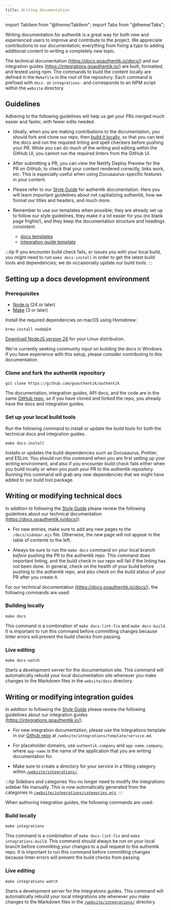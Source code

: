 ```yaml
---
title: Writing documentation
---
```


import TabItem from "@theme/TabItem";
import Tabs from "@theme/Tabs";

Writing documentation for authentik is a great way for both new and experienced users to improve and contribute to the project. We appreciate contributions to our documentation; everything from fixing a typo to adding additional content to writing a completely new topic.

The technical documentation (https://docs.goauthentik.io/docs/) and our integration guides (https://integrations.goauthentik.io/) are built, formatted, and tested using npm. The commands to build the content locally are defined in the `Makefile` in the root of the repository. Each command is prefixed with `docs-` or `integrations-` and corresponds to an NPM script within the `website` directory.

## Guidelines

Adhering to the following guidelines will help us get your PRs merged much easier and faster, with fewer edits needed.

- Ideally, when you are making contributions to the documentation, you should fork and clone our repo, then [build it locally](#set-up-your-local-build-tools), so that you can test the docs and run the required linting and spell checkers before pushing your PR. While you can do much of the writing and editing within the GitHub UI, you cannot run the required linters from the GitHub UI.

- After submitting a PR, you can view the Netlify Deploy Preview for the PR on GitHub, to check that your content rendered correctly, links work, etc. This is especially useful when using Docusaurus-specific features in your content.

- Please refer to our [Style Guide](./style-guide.mdx) for authentik documentation. Here you will learn important guidelines about not capitalizing authentik, how we format our titles and headers, and much more.

- Remember to use our templates when possible; they are already set up to follow our style guidelines, they make it a lot easier for you (no blank page frights!), and they keep the documentation structure and headings consistent.
    - [docs templates](./templates/index.md)
    - [integration guide template](https://integrations.goauthentik.io/applications#add-a-new-application)

:::tip
If you encounter build check fails, or issues you with your local build, you might need to run `make docs-install` in order to get the latest build tools and dependencies; we do occasionally update our build tools.
:::

## Setting up a docs development environment

### Prerequisites

- [Node.js](https://nodejs.org/en) (24 or later)
- [Make](https://www.gnu.org/software/make/) (3 or later)

<Tabs defaultValue="macOS">
<TabItem value="macOS">

Install the required dependencies on macOS using Homebrew:

```shell
brew install node@24
```

</TabItem>
<TabItem value="Linux">

[Download NodeJS version 24](https://nodejs.org/en/download/current) for your Linux distribution.

</TabItem>
<TabItem value="Windows">

We're currently seeking community input on building the docs in Windows. If you have experience with this setup, please consider contributing to this documentation.

</TabItem>
</Tabs>

### Clone and fork the authentik repository

```shell
git clone https://github.com/goauthentik/authentik
```

The documentation, integration guides, API docs, and the code are in the same [GitHub repo](https://github.com/goauthentik/authentik), so if you have cloned and forked the repo, you already have the docs and integration guides.

### Set up your local build tools

Run the following command to install or update the build tools for both the technical docs and integration guides.

```shell
make docs-install
```

Installs or updates the build dependencies such as Docusaurus, Prettier, and ESLint. You should run this command when you are first setting up your writing environment, and also if you encounter build check fails either when you build locally or when you push your PR to the authentik repository. Running this command will grab any new dependencies that we might have added to our build tool package.

## Writing or modifying technical docs

In addition to following the [Style Guide](./style-guide.mdx) please review the following guidelines about our technical documentation (https://docs.goauthentik.io/docs/):

- For new entries, make sure to add any new pages to the `/docs/sidebar.mjs` file.
  Otherwise, the new page will not appear in the table of contents to the left.

- Always be sure to run the `make docs` command on your local branch _before_ pushing the PR to the authentik repo. This command does important linting, and the build check in our repo will fail if the linting has not been done. In general, check on the health of your build before pushing to the authentik repo, and also check on the build status of your PR after you create it.

For our technical documentation (https://docs.goauthentik.io/docs/), the following commands are used:

### Building locally

```shell
make docs
```

This command is a combination of `make docs-lint-fix` and `make docs-build`. It is important to run this command before committing changes because linter errors will prevent the build checks from passing.

### Live editing

```shell
make docs-watch
```

Starts a development server for the documentation site. This command will automatically rebuild your local documentation site whenever you make changes to the Markdown files in the `website/docs` directory.

## Writing or modifying integration guides

In addition to following the [Style Guide](./style-guide.mdx) please review the following guidelines about our integration guides (https://integrations.goauthentik.io/).

- For new integration documentation, please use the Integrations template in our [Github repo](https://github.com/goauthentik/authentik) at `/website/integrations/template/service.md`.

- For placeholder domains, use `authentik.company` and `app-name.company`, where `app-name` is the name of the application that you are writing documentation for.

- Make sure to create a directory for your service in a fitting category within [`/website/integrations/`](https://github.com/goauthentik/authentik/tree/main/website/integrations).

:::tip Sidebars and categories
You no longer need to modify the integrations sidebar file manually. This is now automatically generated from the categories in [`/website/integrations/categories.mjs`](https://github.com/goauthentik/authentik/blob/main/website/integrations/categories.mjs).
:::

When authoring integration guides, the following commands are used:

### Build locally

```shell
make integrations
```

This command is a combination of `make docs-lint-fix` and `make integrations-build`. This command should always be run on your local branch before committing your changes to a pull request to the authentik repo. It is important to run this command before committing changes because linter errors will prevent the build checks from passing.

### Live editing

```shell
make integrations-watch
```

Starts a development server for the integrations guides. This command will automatically rebuild your local integrations site whenever you make changes to the Markdown files in the [`/website/integrations/`](https://github.com/goauthentik/authentik/tree/main/website/integrations) directory.
